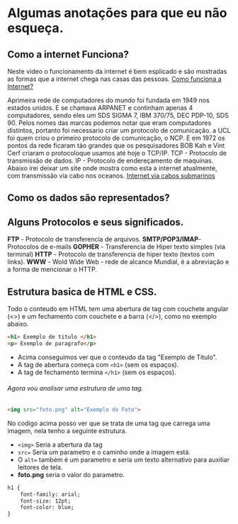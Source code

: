 # Algumas anotações para que eu não esqueça.

## Como a internet Funciona?

Neste video o funcionamento da internet é bem esplicado e são mostradas as formas que a internet chega nas casas das pessoas.
[Como funciona a Internet?](https://www.youtube.com/watch?v=TNQsmPf24go)

Aprimeira rede de computadores do mundo foi fundada em 1949 nos estados unidos. E se chamava ARPANET e continham apenas 4 computadores, sendo eles um SDS SIGMA 7, IBM 370/75, DEC PDP-10, SDS 90.
Pelos nomes das marcas podemos notar que eram computadores distintos, portanto foi necessario criar um protocolo de comunicação.
a UCL foi quem criou o primeiro protocolo de comunicação, o NCP.
E em 1972 os pontos da rede ficaram tão grandes que os pesquisadores BOB Kah e Vint Cerf criaram o protocoloque usamos até hoje o TCP/IP.
TCP - Protocolo de transmissão de dados.
IP - Protocolo de endereçamento de maquinas.
Abaixo irei deixar um site onde mostra como esta a internet atualmente, com transmissão via cabo nos oceanos.
[Internet via cabos submarinos](https://www.submarinecablemap.com)


## Como os dados são representados?



## Alguns Protocolos e seus significados.
**FTP** - Protocolo de transferencia de arquivos.
**SMTP/POP3/IMAP**- Protocolos de e-mails
**GOPHER** - Transferencia de Hiper texto simples (via terminal)
**HTTP** - Protocolo de transferencia de hiper texto (textos com links).
**WWW** - Wold Wide Web - rede de alcance Mundial, é a abreviação e a forma de mencionar o HTTP.


## Estrutura basica de HTML e CSS.
Todo o conteudo em HTML tem uma abertura de tag com couchete angular (<>) e um fechamento com couchete e a barra (</>), como no exemplo abaixo.

~~~html
<h1> Exemplo de titulo </h1>
<p> Exemplo de paragrafo</p>
~~~

- Acima conseguimos ver que o conteudo da tag "Exemplo de Titulo".
- A tag de abertura começa com ```<h1>``` (sem os espaços).
- A tag de fechamento termina ```</h1>``` (sem os espaços).


###### Agora vou analisar uma estrutura de uma tag.
~~~html
<img src="foto.png" alt="Exemplo de Foto">
~~~

No codigo acima posso ver que se trata de uma tag que carrega uma imagem, nela tenho a seguinte estrutura.
- ```<img>``` Seria a abertura da tag
- ```src=``` Seria um parametro e o caminho onde a imagem está.
- O ```alt=``` também é um parametro e seria um texto alternativo para auxiliar leitores de tela.
- **foto.png** seria o valor do parametro.

~~~html
h1 {
    font-family: arial;
    font-size: 12pt;
    font-color: blue;
}
~~~
